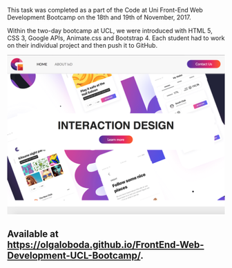 This task was completed as a part of the Code at Uni Front-End Web Development Bootcamp on the 18th and 19th of November, 2017.

Within the two-day bootcamp at UCL, we were introduced with HTML 5, CSS 3, Google APIs, Animate.css and Bootstrap 4. 
Each student had to work on their individual project and then push it to GitHub.

![IxDHomePage](https://github.com/olgaloboda/FrontEnd-Web-Development-UCL-Bootcamp/blob/master/img/CodeAtUni.png)

## Available at https://olgaloboda.github.io/FrontEnd-Web-Development-UCL-Bootcamp/.
